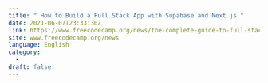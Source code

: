 ```yaml
---
title: " How to Build a Full Stack App with Supabase and Next.js "
date: 2021-06-07T23:33:30Z
link: https://www.freecodecamp.org/news/the-complete-guide-to-full-stack-development-with-supabas/?utm_medium=RSS&utm_source=news.12bit.vn
site: www.freecodecamp.org/news
language: English
category:
  -   
draft: false
---
```

